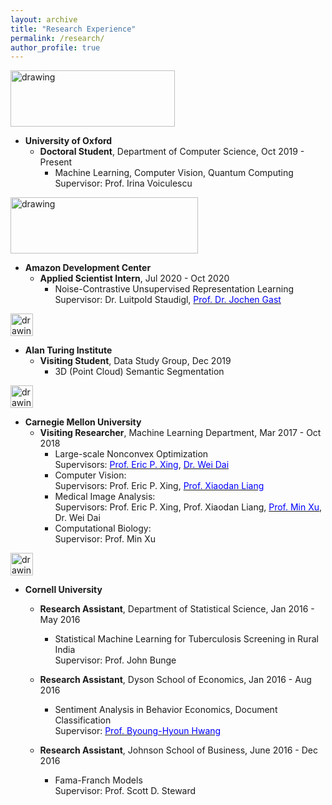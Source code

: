 ```yaml
---
layout: archive
title: "Research Experience"
permalink: /research/
author_profile: true
---
```

<a href="http://www.cs.ox.ac.uk/"><img src="https://eveningdong.github.io/images/oxford.jpg" alt="drawing" style="width:263px;height:90px;"/></a>
* **University of Oxford**  
  + **Doctoral Student**, Department of Computer Science, Oct 2019 - Present  
    - Machine Learning, Computer Vision, Quantum Computing  
    Supervisor: Prof. Irina Voiculescu   

<a href="https://www.amazon.com/"><img src="https://eveningdong.github.io/images/amazon.png" alt="drawing" style="width:300px;height:90px;"/></a>  
* **Amazon Development Center**  
  + **Applied Scientist Intern**, Jul 2020 - Oct 2020  
    - Noise-Contrastive Unsupervised Representation Learning  
      Supervisor: Dr. Luitpold Staudigl, [<span style="color:blue">Prof. Dr. Jochen Gast</span>](https://scholar.google.com/citations?user=tmRcFacAAAAJ&hl=en)   

<a href="https://www.turing.ac.uk/"><img src="https://eveningdong.github.io/images/ati.png" alt="drawing" height="36"/></a> 
* **Alan Turing Institute**  
  + **Visiting Student**, Data Study Group, Dec 2019  
    - 3D (Point Cloud) Semantic Segmentation  

<a href="https://www.ml.cmu.edu/"><img src="https://eveningdong.github.io/images/cmu.png" alt="drawing" height="36"/></a>  
* **Carnegie Mellon University**  
  + **Visiting Researcher**, Machine Learning Department, Mar 2017 - Oct 2018  
    - Large-scale Nonconvex Optimization  
      Supervisors: [<span style="color:blue">Prof. Eric P. Xing</span>](https://scholar.google.com/citations?user=5pKTRxEAAAAJ&hl=en), [<span style="color:blue">Dr. Wei Dai</span>](https://scholar.google.com/citations?user=M9oUY4cAAAAJ&hl=en)  
    - Computer Vision:  
      Supervisors: Prof. Eric P. Xing, [<span style="color:blue">Prof. Xiaodan Liang</span>](https://scholar.google.com/citations?user=voxznZAAAAAJ&hl=en)  
    - Medical Image Analysis:  
      Supervisors: Prof. Eric P. Xing, Prof. Xiaodan Liang, [<span style="color:blue">Prof. Min Xu</span>](https://scholar.google.com/citations?user=Y3Cqt0cAAAAJ&hl=en), Dr. Wei Dai  
    - Computational Biology:  
      Supervisor: Prof. Min Xu  

<a href="https://www.cornell.edu/"><img src="https://eveningdong.github.io/images/cornell.png" alt="drawing" height="36"/></a>  
* **Cornell University**  
  + **Research Assistant**, Department of Statistical Science, Jan 2016 - May 2016    
    - Statistical Machine Learning for Tuberculosis Screening in Rural India  
      Supervisor: Prof. John Bunge   

  + **Research Assistant**, Dyson School of Economics, Jan 2016 - Aug 2016  
    - Sentiment Analysis in Behavior Economics, Document Classification  
      Supervisor: [<span style="color:blue">Prof. Byoung-Hyoun Hwang</span>](https://scholar.google.com/citations?hl=en&user=X4WN_d0AAAAJ)  

  + **Research Assistant**, Johnson School of Business, June 2016 - Dec 2016  
    - Fama-Franch Models  
      Supervisor: Prof. Scott D. Steward  
